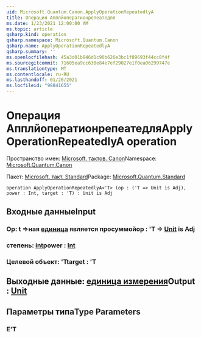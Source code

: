 ```yaml
---
uid: Microsoft.Quantum.Canon.ApplyOperationRepeatedlyA
title: Операция Апплйоператионрепеатедля
ms.date: 1/23/2021 12:00:00 AM
ms.topic: article
qsharp.kind: operation
qsharp.namespace: Microsoft.Quantum.Canon
qsharp.name: ApplyOperationRepeatedlyA
qsharp.summary: ''
ms.openlocfilehash: 45a3d01b846d1c90b626e3bc1f89693f44cc8f4f
ms.sourcegitcommit: 71605ea9cc630e84e7ef29027e1f0ea06299747e
ms.translationtype: MT
ms.contentlocale: ru-RU
ms.lasthandoff: 01/26/2021
ms.locfileid: "98841655"
---
```

# <a name="applyoperationrepeatedlya-operation"></a><span data-ttu-id="a0900-102">Операция Апплйоператионрепеатедля</span><span class="sxs-lookup"><span data-stu-id="a0900-102">ApplyOperationRepeatedlyA operation</span></span>

<span data-ttu-id="a0900-103">Пространство имен: [Microsoft. тактов. Canon](xref:Microsoft.Quantum.Canon)</span><span class="sxs-lookup"><span data-stu-id="a0900-103">Namespace: [Microsoft.Quantum.Canon](xref:Microsoft.Quantum.Canon)</span></span>

<span data-ttu-id="a0900-104">Пакет: [Microsoft. такт. Standard](https://nuget.org/packages/Microsoft.Quantum.Standard)</span><span class="sxs-lookup"><span data-stu-id="a0900-104">Package: [Microsoft.Quantum.Standard](https://nuget.org/packages/Microsoft.Quantum.Standard)</span></span>




```qsharp
operation ApplyOperationRepeatedlyA<'T> (op : ('T => Unit is Adj), power : Int, target : 'T) : Unit is Adj
```


## <a name="input"></a><span data-ttu-id="a0900-105">Входные данные</span><span class="sxs-lookup"><span data-stu-id="a0900-105">Input</span></span>

### <a name="op--t--unit--is-adj"></a><span data-ttu-id="a0900-106">Op: t =>ная [единица](xref:microsoft.quantum.lang-ref.unit)  является просуммой</span><span class="sxs-lookup"><span data-stu-id="a0900-106">op : 'T => [Unit](xref:microsoft.quantum.lang-ref.unit)  is Adj</span></span>




### <a name="power--int"></a><span data-ttu-id="a0900-107">степень: [int](xref:microsoft.quantum.lang-ref.int)</span><span class="sxs-lookup"><span data-stu-id="a0900-107">power : [Int](xref:microsoft.quantum.lang-ref.int)</span></span>




### <a name="target--t"></a><span data-ttu-id="a0900-108">Целевой объект: 'T</span><span class="sxs-lookup"><span data-stu-id="a0900-108">target : 'T</span></span>





## <a name="output--unit"></a><span data-ttu-id="a0900-109">Выходные данные: [единица измерения](xref:microsoft.quantum.lang-ref.unit)</span><span class="sxs-lookup"><span data-stu-id="a0900-109">Output : [Unit](xref:microsoft.quantum.lang-ref.unit)</span></span>



## <a name="type-parameters"></a><span data-ttu-id="a0900-110">Параметры типа</span><span class="sxs-lookup"><span data-stu-id="a0900-110">Type Parameters</span></span>

### <a name="t"></a><span data-ttu-id="a0900-111">Е</span><span class="sxs-lookup"><span data-stu-id="a0900-111">'T</span></span>

